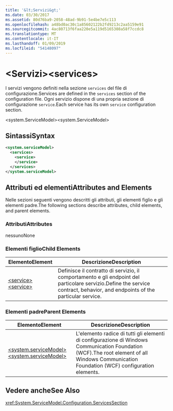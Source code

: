 ```yaml
---
title: '&lt;Servizi&gt;'
ms.date: 03/30/2017
ms.assetid: 80d76ba9-2058-48ad-9b91-5e4be7e5c113
ms.openlocfilehash: a48bd0ac30c1a85602122b2fd9213c2aa5159e91
ms.sourcegitcommit: 4ac80713f6faa220e5a119d5165308a58f7ccdc8
ms.translationtype: MT
ms.contentlocale: it-IT
ms.lasthandoff: 01/09/2019
ms.locfileid: "54148097"
---
```

# <a name="ltservicesgt"></a><span data-ttu-id="1a6a0-102">&lt;Servizi&gt;</span><span class="sxs-lookup"><span data-stu-id="1a6a0-102">&lt;services&gt;</span></span>
<span data-ttu-id="1a6a0-103">I servizi vengono definiti nella sezione `services` del file di configurazione.</span><span class="sxs-lookup"><span data-stu-id="1a6a0-103">Services are defined in the `services` section of the configuration file.</span></span> <span data-ttu-id="1a6a0-104">Ogni servizio dispone di una propria sezione di configurazione `service`.</span><span class="sxs-lookup"><span data-stu-id="1a6a0-104">Each service has its own `service` configuration section.</span></span>  
  
 <span data-ttu-id="1a6a0-105">\<system.ServiceModel></span><span class="sxs-lookup"><span data-stu-id="1a6a0-105">\<system.ServiceModel></span></span>  
  
## <a name="syntax"></a><span data-ttu-id="1a6a0-106">Sintassi</span><span class="sxs-lookup"><span data-stu-id="1a6a0-106">Syntax</span></span>  
  
```xml  
<system.serviceModel>
  <services>
    <service>
    </service>
  </services>
</system.serviceModel>
```  
  
## <a name="attributes-and-elements"></a><span data-ttu-id="1a6a0-107">Attributi ed elementi</span><span class="sxs-lookup"><span data-stu-id="1a6a0-107">Attributes and Elements</span></span>  
 <span data-ttu-id="1a6a0-108">Nelle sezioni seguenti vengono descritti gli attributi, gli elementi figlio e gli elementi padre.</span><span class="sxs-lookup"><span data-stu-id="1a6a0-108">The following sections describe attributes, child elements, and parent elements.</span></span>  
  
### <a name="attributes"></a><span data-ttu-id="1a6a0-109">Attributi</span><span class="sxs-lookup"><span data-stu-id="1a6a0-109">Attributes</span></span>  
 <span data-ttu-id="1a6a0-110">nessuno</span><span class="sxs-lookup"><span data-stu-id="1a6a0-110">None</span></span>  
  
### <a name="child-elements"></a><span data-ttu-id="1a6a0-111">Elementi figlio</span><span class="sxs-lookup"><span data-stu-id="1a6a0-111">Child Elements</span></span>  
  
|<span data-ttu-id="1a6a0-112">Elemento</span><span class="sxs-lookup"><span data-stu-id="1a6a0-112">Element</span></span>|<span data-ttu-id="1a6a0-113">Descrizione</span><span class="sxs-lookup"><span data-stu-id="1a6a0-113">Description</span></span>|  
|-------------|-----------------|  
|[<span data-ttu-id="1a6a0-114">\<service></span><span class="sxs-lookup"><span data-stu-id="1a6a0-114">\<service></span></span>](../../../../../docs/framework/configure-apps/file-schema/wcf/service.md)|<span data-ttu-id="1a6a0-115">Definisce il contratto di servizio, il comportamento e gli endpoint del particolare servizio.</span><span class="sxs-lookup"><span data-stu-id="1a6a0-115">Define the service contract, behavior, and endpoints of the particular service.</span></span>|  
  
### <a name="parent-elements"></a><span data-ttu-id="1a6a0-116">Elementi padre</span><span class="sxs-lookup"><span data-stu-id="1a6a0-116">Parent Elements</span></span>  
  
|<span data-ttu-id="1a6a0-117">Elemento</span><span class="sxs-lookup"><span data-stu-id="1a6a0-117">Element</span></span>|<span data-ttu-id="1a6a0-118">Descrizione</span><span class="sxs-lookup"><span data-stu-id="1a6a0-118">Description</span></span>|  
|-------------|-----------------|  
|[<span data-ttu-id="1a6a0-119">\<system.serviceModel></span><span class="sxs-lookup"><span data-stu-id="1a6a0-119">\<system.serviceModel></span></span>](../../../../../docs/framework/configure-apps/file-schema/wcf/system-servicemodel.md)|<span data-ttu-id="1a6a0-120">L'elemento radice di tutti gli elementi di configurazione di Windows Communication Foundation (WCF).</span><span class="sxs-lookup"><span data-stu-id="1a6a0-120">The root element of all Windows Communication Foundation (WCF) configuration elements.</span></span>|  
  
## <a name="see-also"></a><span data-ttu-id="1a6a0-121">Vedere anche</span><span class="sxs-lookup"><span data-stu-id="1a6a0-121">See Also</span></span>  
 <xref:System.ServiceModel.Configuration.ServicesSection>
